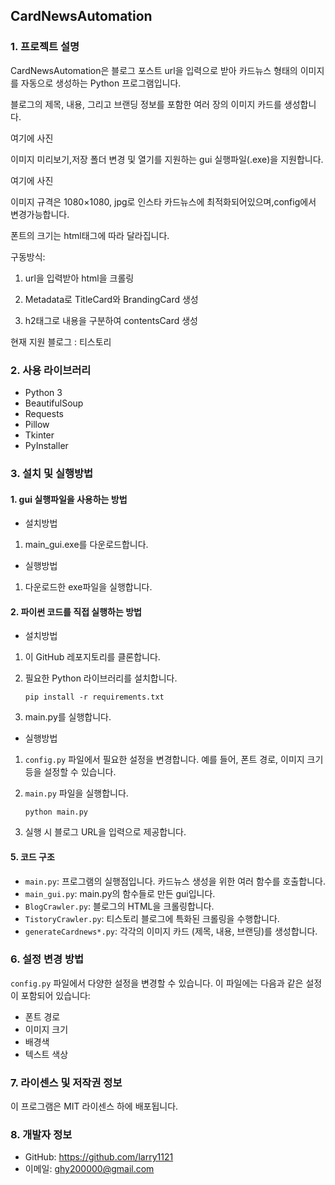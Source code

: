 ## CardNewsAutomation

### 1. 프로젝트 설명
CardNewsAutomation은 블로그 포스트 url을 입력으로 받아 카드뉴스 형태의 이미지를 자동으로 생성하는 Python 프로그램입니다. 

블로그의 제목, 내용, 그리고 브랜딩 정보를 포함한 여러 장의 이미지 카드를 생성합니다. 

여기에 사진


이미지 미리보기,저장 폴더 변경 및 열기를 지원하는 gui 실행파일(.exe)을 지원합니다.

여기에 사진

이미지 규격은 1080×1080, jpg로 인스타 카드뉴스에 최적화되어있으며,config에서 변경가능합니다.

폰트의 크기는 html태그에 따라 달라집니다.

구동방식:

1. url을 입력받아 html을 크롤링

2. Metadata로 TitleCard와 BrandingCard 생성

3. h2태그로 내용을 구분하여 contentsCard 생성



현재 지원 블로그 : 티스토리

### 2. 사용 라이브러리
- Python 3
- BeautifulSoup
- Requests
- Pillow
- Tkinter
- PyInstaller

### 3. 설치 및 실행방법

#### 1. gui 실행파일을 사용하는 방법

- 설치방법
1. main_gui.exe를 다운로드합니다.

- 실행방법
1. 다운로드한 exe파일을 실행합니다.


#### 2. 파이썬 코드를 직접 실행하는 방법

- 설치방법
1. 이 GitHub 레포지토리를 클론합니다.
2. 필요한 Python 라이브러리를 설치합니다.

   ```
   pip install -r requirements.txt
   ```
3. main.py를 실행합니다.


- 실행방법
1. `config.py` 파일에서 필요한 설정을 변경합니다. 예를 들어, 폰트 경로, 이미지 크기 등을 설정할 수 있습니다.
2. `main.py` 파일을 실행합니다.

   ```
   python main.py
   ```
3. 실행 시 블로그 URL을 입력으로 제공합니다.

#### 5. 코드 구조
- `main.py`: 프로그램의 실행점입니다. 카드뉴스 생성을 위한 여러 함수를 호출합니다.
- `main_gui.py`: main.py의 함수들로 만든 gui입니다.
- `BlogCrawler.py`: 블로그의 HTML을 크롤링합니다.
- `TistoryCrawler.py`: 티스토리 블로그에 특화된 크롤링을 수행합니다.
- `generateCardnews*.py`: 각각의 이미지 카드 (제목, 내용, 브랜딩)를 생성합니다.

### 6. 설정 변경 방법
`config.py` 파일에서 다양한 설정을 변경할 수 있습니다. 이 파일에는 다음과 같은 설정이 포함되어 있습니다:

- 폰트 경로
- 이미지 크기
- 배경색
- 텍스트 색상

### 7. 라이센스 및 저작권 정보
이 프로그램은 MIT 라이센스 하에 배포됩니다.

### 8. 개발자 정보
- GitHub: https://github.com/larry1121
- 이메일: ghy200000@gmail.com
